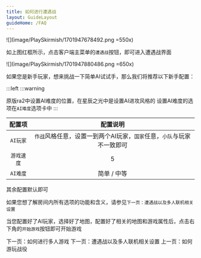 ```yaml
---
title: 如何进行遭遇战
layout: GuideLayout
guideHome: /FAQ
---
```


![](image/PlaySkirmish/1701947678492.png =550x)

如上图红框所示，点击客户端主菜单的`遭遇战`按钮，即可进入遭遇战界面

![](image/PlaySkirmish/1701947880486.png =650x)

如果您是新手玩家，想来挑战一下简单AI试试手，那么我们将推荐以下新手配置：

:::left
:::warning

<!-- TODO: 改用GFM语法 -->

原版ra2中设置AI难度的位置，在星辰之光中是设置AI进攻风格的
设置AI难度的选项在`AI难度`选项卡中
:::

|   配置项   |                                配置说明                                |
| :--------: | :--------------------------------------------------------------------: |
|  `AI玩家`  | `作战`风格任意，设置一到两个AI玩家，`国家`任意，`小队`与玩家不一致即可 |
| `游戏速度` |                                   5                                    |
|  `AI难度`  |                              简单 / 中等                               |

其余配置默认即可

如果您想了解房间内所有选项的功能和含义，请参见`下一页：遭遇战以及多人联机相关设置`

当您配置好了AI玩家，选择好了地图，配置好了相关的地图和游戏属性后，点击右下角的`开始游戏`按钮即可开始游戏

<GuideButton to="/FAQ/QuickStart/PlayOnline">下一页：如何进行多人游戏</GuideButton>
<GuideButton to="/FAQ/QuickStart/BattleSetting">下一页：遭遇战以及多人联机相关设置</GuideButton>
<GuideButton to="/FAQ/QuickStart/PlayMission">上一页：如何游玩战役</GuideButton>
